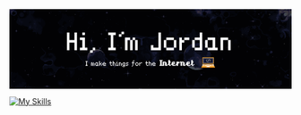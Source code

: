 <div align="center">
<img src="img/banner-2.png" alt="Hi I'm Jordan" align="center">
</div>

[![My Skills](https://skillicons.dev/icons?i=js,ts,html,css,nextjs,react,astro,nodejs,vscode,git,github,postgres,mongo,tailwind,figma)](https://skillicons.dev)
